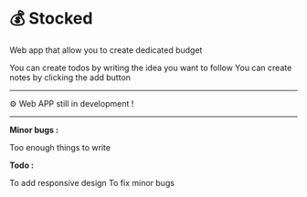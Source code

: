# 💰 Stocked
Web app that allow you to create dedicated budget

You can create todos by writing the idea you want to follow You can create notes by clicking the add button

---
⚙️ Web APP still in development !

---

**Minor bugs :**

Too enough things to write

**Todo :**

To add responsive design
To fix minor bugs
